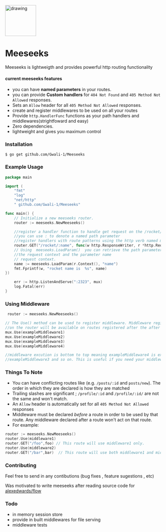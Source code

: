 <img src="https://upload.wikimedia.org/wikipedia/en/1/1d/Mr._Meeseeks.png" alt="drawing" width="100"/>

# Meeseeks

Meeseeks is lightweigth and provides powerful http routing functionality

#### current meeseeks features

- you can have **named parameters** in your routes.
- you can provide **Custom handlers** for `404 Not Found` and `405 Method Not Allowed` responses.
- Sets an `Allow` header for all `405 Method Not Allowed` responses.
- create and register middlewares to be used on all your routes
- Provide `http.HandlerFunc` functions as your path handlers and middlewares(strightfoward and easy)
- Zero dependencies.
- lightweight and gives you maximum control

### Installation

```
$ go get github.com/Gwali-1/Meeseeks
```

### Example Usage

```go
package main

import (
    "fmt"
    "log"
    "net/http"
    " github.com/Gwali-1/Meeseeks"

func main() {
    // Initialize a new meeseeks router.
    router := meeseeks.NewMeeseeks()

    //register a handler function to handle get request on the /rocket/:name route
    //you can use : to denote a named path parameter
    //register handlers with route patterns using the http verb named methods on the meeseeks router (currently supports just GET and POST)
    router.GET("/rocket/:name", func(w http.ResponseWriter, r *http.Request) {
    // Using  meeseeks.LoadParam()  you can retrieve the path parameter specifed in you route with by passing
    //the request context and the parameter name
    // request context.
    name := meeseeks.LoadParam(r.Context(), "name")
    fmt.Fprintf(w, "rocket name is  %s", name)
})

    err := http.ListenAndServe(":2323", mux)
    log.Fatal(err)
}
```

### Using Middleware

```go
 router := meeseeks.NewMeeseeks()

// The Use() method can be used to register middleware. Middleware registered
//on the router will be available on routes registered after the after the middle are regitration.
mux.Use(exampleMiddleware1)
mux.Use(exampleMiddleware2)
mux.Use(exampleMiddleware3)
mux.Use(exampleMiddleware4)

//middleware excution is bottom to top meaning exampleMiddleware4 is executed first in the middleware chain then
//exampleMiddleware3 and so on. This is useful if you need your middleware to execute in a particular order

```

### Things To Note

- You can have conflicting routes like (e.g. `/posts/:id` and `posts/new`). The order in which they are declared is how they are matched
- Trailing slashes are significant ; `/profile/:id` and `/profile/:id/` are not the same and won't match.
- An `Allow` header is automatically set for all `405 Method Not Allowed` responses
- Middleware must be declared _before_ a route in order to be used by that route. Any middleware declared after a route won't act on that route.
- For example:

```go
router := meeseeks.NewMeeseeks()
router.Use(middleware1)
router.GET("/foo",foo) // This route will use middleware1 only.
router.Use(middleware2)
router.GET("/bar",bar)  // This route will use both middleware1 and middleware2.
```

### Contributing

Feel free to send in any contibutions (bug fixes , feature sugestions , etc)

Was motivated to write meeseeks after reading source code for  [alexedwards/flow](https://github.com/alexedwards/flow)

### Todo
- in memory session store
- provide in built middlewares for file serving
- middleware tests

